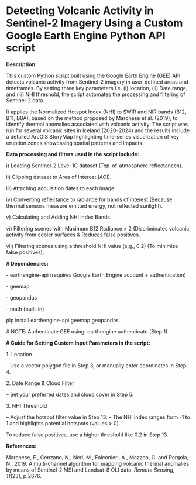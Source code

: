 # **Detecting Volcanic Activity in Sentinel-2 Imagery Using a Custom Google Earth Engine Python API script**



**Description:**

This custom Python script built using the Google Earth Engine (GEE) API  detects volcanic activity from Sentinel-2 imagery in user-defined areas and timeframes. By setting three key parameters i.e. (i) location, (ii) Date range, and (iii) NHI threshold, the script automates the processing and filtering of Sentinel-2 data. 

It applies the Normalized Hotspot Index (NHI) to SWIR and NIR bands (B12, B11, B8A), based on the method proposed by Marchese et al. (2019), to identify thermal anomalies associated with volcanic activity. The script was run for several volcanic sites in Iceland (2020–2024) and the results include a detailed ArcGIS StoryMap highlighting time-series visualization of key eruption zones showcasing spatial patterns and impacts.



**Data processing and filters used in the script include:**

i) Loading Sentinel-2 Level 1C dataset (Top-of-atmosphere reflectances).

ii) Clipping dataset to Area of Interest (AOI).

iii) Attaching acquisition dates to each image.

iv) Converting reflectance to radiance for bands of interest (Because thermal sensors measure emitted energy, not reflected sunlight).

v) Calculating and Adding NHI index Bands.

vi) Filtering scenes with Maximum B12 Radiance > 2 (Discriminates volcanic activity from cooler surfaces \& Reduces false positives.

vii) Filtering scenes using a threshold NHI value (e.g., 0.2) (To minimize false positives).



**# Dependencies:**

\- earthengine-api (requires Google Earth Engine account + authentication)

\- geemap

\- geopandas

\- math (built-in)

pip install earthengine-api geemap geopandas

\# NOTE: Authenticate GEE using: earthengine authenticate (Step 1)



**# Guide for Setting Custom Input Parameters in the script:**

1\. Location

– Use a vector polygon file in Step 3, or manually enter coordinates in Step 4.



2\. Date Range \& Cloud Filter

– Set your preferred dates and cloud cover in Step 5.



3\. NHI Threshold

– Adjust the hotspot filter value in Step 13. – The NHI index ranges form -1 to 1 and highlights potential hotspots (values > 0).

To reduce false positives, use a higher threshold like 0.2 in Step 13. 



**References:**

Marchese, F., Genzano, N., Neri, M., Falconieri, A., Mazzeo, G. and Pergola, N., 2019. A multi-channel algorithm for mapping volcanic thermal anomalies by means of Sentinel-2 MSI and Landsat-8 OLI data. *Remote Sensing, 11*(23), p.2876.

